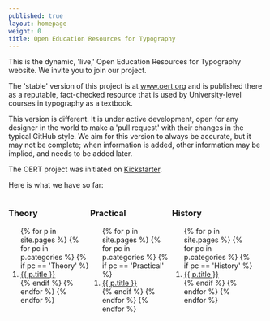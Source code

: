 ```yaml
---
published: true
layout: homepage
weight: 0
title: Open Education Resources for Typography
---
```


<!--
<div style="background: white; width: 100%; text-align:center; padding:1em">
<img src="images/2013-02-18_love.png" width="400px" alt="Praise on Twitter">
</div>
-->

This is the dynamic, 'live,' Open Education Resources for Typography website. We invite you to join our project.

The 'stable' version of this project is at www.oert.org and is published there as a reputable, fact-checked resource that is used by University-level courses in typography as a textbook.

This version is different. It is under active development, open for any designer in the world to make a 'pull request' with their changes in the typical GitHub style. We aim for this version to always be accurate, but it may not be complete; when information is added, other information may be implied, and needs to be added later.

The OERT project was initiated on [Kickstarter](http://www.kickstarter.com/projects/cosgaya/oert-open-educational-resources-for-typography).

Here is what we have so far:

<div style="width:32%;float:left">
  <h3>Theory</h3>
  <ol class='category'>
    {% for p in site.pages %}
      {% for pc in p.categories %}
        {% if pc == 'Theory' %}
          <li>
            <a href="{{ p.url }}">
              {{ p.title }}
            </a>
          </li>
        {% endif %}
      {% endfor %}
    {% endfor %}
  </ol>
</div>

<div style="width:32%;float:left">
  <h3>Practical</h3>
  <ol class='category'>
    {% for p in site.pages %}
      {% for pc in p.categories %}
        {% if pc == 'Practical' %}
          <li>
            <a href="{{ p.url }}">
              {{ p.title }}
            </a>
          </li>
        {% endif %}
      {% endfor %}
    {% endfor %}
  </ol>
</div>

<div style="width:32%;float:left">
  <h3>History</h3>
  <ol class='category'>
    {% for p in site.pages %}
      {% for pc in p.categories %}
        {% if pc == 'History' %}
          <li>
            <a href="{{ p.url }}">
              {{ p.title }}
            </a>
          </li>
        {% endif %}
      {% endfor %}
    {% endfor %}
  </ol>
</div>
